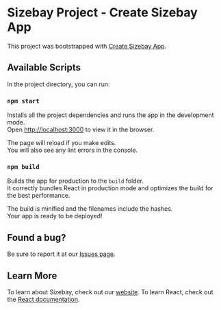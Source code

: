 # Sizebay Project - Create Sizebay App

This project was bootstrapped with [Create Sizebay App](https://github.com/sizebay/create-szb-app).

## Available Scripts

In the project directory, you can run:

### `npm start`

Installs all the project dependencies and runs the app in the development mode.\
Open [http://localhost:3000](http://localhost:3000) to view it in the browser.

The page will reload if you make edits.\
You will also see any lint errors in the console.

### `npm build`

Builds the app for production to the `build` folder.\
It correctly bundles React in production mode and optimizes the build for the best performance.

The build is minified and the filenames include the hashes.\
Your app is ready to be deployed!

## Found a bug?

Be sure to report it at our [Issues page](https://github.com/sizebay/create-szb-app/issues).

## Learn More

To learn about Sizebay, check out our [website](https://sizebay.com/).
To learn React, check out the [React documentation](https://reactjs.org/).

